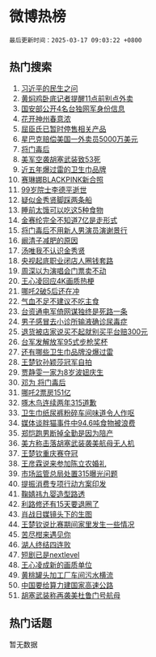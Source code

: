 # 微博热榜

`最后更新时间：2025-03-17 09:03:22 +0800`

## 热门搜索

1. [习近平的民生之问](https://m.weibo.cn/search?containerid=100103type%3D1%26t%3D10%26q%3D%23%E4%B9%A0%E8%BF%91%E5%B9%B3%E7%9A%84%E6%B0%91%E7%94%9F%E4%B9%8B%E9%97%AE%23&stream_entry_id=51&isnewpage=1&extparam=seat%3D1%26pos%3D0%26cate%3D10103%26dgr%3D0%26q%3D%2523%25E4%25B9%25A0%25E8%25BF%2591%25E5%25B9%25B3%25E7%259A%2584%25E6%25B0%2591%25E7%2594%259F%25E4%25B9%258B%25E9%2597%25AE%2523%26filter_type%3Drealtimehot%26stream_entry_id%3D51%26c_type%3D51%26display_time%3D1742173401%26pre_seqid%3D17421734010309328937422)
1. [黄焖鸡卧底记者提醒11点前别点外卖](https://m.weibo.cn/search?containerid=100103type%3D1%26t%3D10%26q%3D%23%E9%BB%84%E7%84%96%E9%B8%A1%E5%8D%A7%E5%BA%95%E8%AE%B0%E8%80%85%E6%8F%90%E9%86%9211%E7%82%B9%E5%89%8D%E5%88%AB%E7%82%B9%E5%A4%96%E5%8D%96%23&stream_entry_id=31&isnewpage=1&extparam=seat%3D1%26pos%3D0%26cate%3D5001%26dgr%3D0%26stream_entry_id%3D31%26lcate%3D5001%26flag%3D2%26realpos%3D1%26q%3D%2523%25E9%25BB%2584%25E7%2584%2596%25E9%25B8%25A1%25E5%258D%25A7%25E5%25BA%2595%25E8%25AE%25B0%25E8%2580%2585%25E6%258F%2590%25E9%2586%259211%25E7%2582%25B9%25E5%2589%258D%25E5%2588%25AB%25E7%2582%25B9%25E5%25A4%2596%25E5%258D%2596%2523%26filter_type%3Drealtimehot%26band_rank%3D1%26c_type%3D31%26display_time%3D1742173401%26pre_seqid%3D17421734010309328937422)
1. [国安部公开4名台独网军身份信息](https://m.weibo.cn/search?containerid=100103type%3D1%26t%3D10%26q%3D%23%E5%9B%BD%E5%AE%89%E9%83%A8%E5%85%AC%E5%BC%804%E5%90%8D%E5%8F%B0%E7%8B%AC%E7%BD%91%E5%86%9B%E8%BA%AB%E4%BB%BD%E4%BF%A1%E6%81%AF%23&stream_entry_id=31&isnewpage=1&extparam=seat%3D1%26pos%3D1%26cate%3D5001%26dgr%3D0%26stream_entry_id%3D31%26lcate%3D5001%26flag%3D0%26realpos%3D2%26q%3D%2523%25E5%259B%25BD%25E5%25AE%2589%25E9%2583%25A8%25E5%2585%25AC%25E5%25BC%25804%25E5%2590%258D%25E5%258F%25B0%25E7%258B%25AC%25E7%25BD%2591%25E5%2586%259B%25E8%25BA%25AB%25E4%25BB%25BD%25E4%25BF%25A1%25E6%2581%25AF%2523%26filter_type%3Drealtimehot%26band_rank%3D2%26c_type%3D31%26display_time%3D1742173401%26pre_seqid%3D17421734010309328937422)
1. [花开神州春意浓](https://m.weibo.cn/search?containerid=100103type%3D1%26t%3D10%26q%3D%23%E8%8A%B1%E5%BC%80%E7%A5%9E%E5%B7%9E%E6%98%A5%E6%84%8F%E6%B5%93%23&stream_entry_id=31&isnewpage=1&extparam=seat%3D1%26pos%3D2%26cate%3D5001%26dgr%3D0%26stream_entry_id%3D31%26lcate%3D5001%26flag%3D0%26realpos%3D3%26q%3D%2523%25E8%258A%25B1%25E5%25BC%2580%25E7%25A5%259E%25E5%25B7%259E%25E6%2598%25A5%25E6%2584%258F%25E6%25B5%2593%2523%26filter_type%3Drealtimehot%26band_rank%3D3%26c_type%3D31%26display_time%3D1742173401%26pre_seqid%3D17421734010309328937422)
1. [屈臣氏已暂时停售相关产品](https://m.weibo.cn/search?containerid=100103type%3D1%26t%3D10%26q%3D%23%E5%B1%88%E8%87%A3%E6%B0%8F%E5%B7%B2%E6%9A%82%E6%97%B6%E5%81%9C%E5%94%AE%E7%9B%B8%E5%85%B3%E4%BA%A7%E5%93%81%23&stream_entry_id=31&isnewpage=1&extparam=seat%3D1%26pos%3D3%26cate%3D5001%26dgr%3D0%26stream_entry_id%3D31%26lcate%3D5001%26flag%3D2%26realpos%3D4%26q%3D%2523%25E5%25B1%2588%25E8%2587%25A3%25E6%25B0%258F%25E5%25B7%25B2%25E6%259A%2582%25E6%2597%25B6%25E5%2581%259C%25E5%2594%25AE%25E7%259B%25B8%25E5%2585%25B3%25E4%25BA%25A7%25E5%2593%2581%2523%26filter_type%3Drealtimehot%26band_rank%3D4%26c_type%3D31%26display_time%3D1742173401%26pre_seqid%3D17421734010309328937422)
1. [星巴克赔偿美国一外卖员5000万美元](https://m.weibo.cn/search?containerid=100103type%3D1%26t%3D10%26q%3D%23%E6%98%9F%E5%B7%B4%E5%85%8B%E8%B5%94%E5%81%BF%E7%BE%8E%E5%9B%BD%E4%B8%80%E5%A4%96%E5%8D%96%E5%91%985000%E4%B8%87%E7%BE%8E%E5%85%83%23&stream_entry_id=31&isnewpage=1&extparam=seat%3D1%26pos%3D4%26cate%3D5001%26dgr%3D0%26stream_entry_id%3D31%26lcate%3D5001%26flag%3D0%26realpos%3D5%26q%3D%2523%25E6%2598%259F%25E5%25B7%25B4%25E5%2585%258B%25E8%25B5%2594%25E5%2581%25BF%25E7%25BE%258E%25E5%259B%25BD%25E4%25B8%2580%25E5%25A4%2596%25E5%258D%2596%25E5%2591%25985000%25E4%25B8%2587%25E7%25BE%258E%25E5%2585%2583%2523%26filter_type%3Drealtimehot%26band_rank%3D5%26c_type%3D31%26display_time%3D1742173401%26pre_seqid%3D17421734010309328937422)
1. [将门毒后](https://m.weibo.cn/search?containerid=100103type%3D1%26t%3D10%26q%3D%E5%B0%86%E9%97%A8%E6%AF%92%E5%90%8E&stream_entry_id=31&isnewpage=1&extparam=seat%3D1%26pos%3D5%26cate%3D5001%26dgr%3D0%26stream_entry_id%3D31%26lcate%3D5001%26flag%3D0%26realpos%3D6%26q%3D%25E5%25B0%2586%25E9%2597%25A8%25E6%25AF%2592%25E5%2590%258E%26filter_type%3Drealtimehot%26band_rank%3D6%26c_type%3D31%26display_time%3D1742173401%26pre_seqid%3D17421734010309328937422)
1. [美军空袭胡塞武装致53死](https://m.weibo.cn/search?containerid=100103type%3D1%26t%3D10%26q%3D%23%E7%BE%8E%E5%86%9B%E7%A9%BA%E8%A2%AD%E8%83%A1%E5%A1%9E%E6%AD%A6%E8%A3%85%E8%87%B453%E6%AD%BB%23&stream_entry_id=31&isnewpage=1&extparam=seat%3D1%26pos%3D6%26cate%3D5001%26dgr%3D0%26stream_entry_id%3D31%26lcate%3D5001%26flag%3D1%26realpos%3D7%26q%3D%2523%25E7%25BE%258E%25E5%2586%259B%25E7%25A9%25BA%25E8%25A2%25AD%25E8%2583%25A1%25E5%25A1%259E%25E6%25AD%25A6%25E8%25A3%2585%25E8%2587%25B453%25E6%25AD%25BB%2523%26filter_type%3Drealtimehot%26band_rank%3D7%26c_type%3D31%26display_time%3D1742173401%26pre_seqid%3D17421734010309328937422)
1. [近五年爆过雷的卫生巾品牌](https://m.weibo.cn/search?containerid=100103type%3D1%26t%3D10%26q%3D%23%E8%BF%91%E4%BA%94%E5%B9%B4%E7%88%86%E8%BF%87%E9%9B%B7%E7%9A%84%E5%8D%AB%E7%94%9F%E5%B7%BE%E5%93%81%E7%89%8C%23&stream_entry_id=31&isnewpage=1&extparam=seat%3D1%26pos%3D7%26cate%3D5001%26dgr%3D0%26stream_entry_id%3D31%26lcate%3D5001%26flag%3D0%26realpos%3D8%26q%3D%2523%25E8%25BF%2591%25E4%25BA%2594%25E5%25B9%25B4%25E7%2588%2586%25E8%25BF%2587%25E9%259B%25B7%25E7%259A%2584%25E5%258D%25AB%25E7%2594%259F%25E5%25B7%25BE%25E5%2593%2581%25E7%2589%258C%2523%26filter_type%3Drealtimehot%26band_rank%3D8%26c_type%3D31%26display_time%3D1742173401%26pre_seqid%3D17421734010309328937422)
1. [赛琳娜BLACKPINK新合照](https://m.weibo.cn/search?containerid=100103type%3D1%26t%3D10%26q%3D%23%E8%B5%9B%E7%90%B3%E5%A8%9CBLACKPINK%E6%96%B0%E5%90%88%E7%85%A7%23&stream_entry_id=31&isnewpage=1&extparam=seat%3D1%26pos%3D8%26cate%3D5001%26dgr%3D0%26stream_entry_id%3D31%26lcate%3D5001%26flag%3D1%26realpos%3D9%26q%3D%2523%25E8%25B5%259B%25E7%2590%25B3%25E5%25A8%259CBLACKPINK%25E6%2596%25B0%25E5%2590%2588%25E7%2585%25A7%2523%26filter_type%3Drealtimehot%26band_rank%3D9%26c_type%3D31%26display_time%3D1742173401%26pre_seqid%3D17421734010309328937422)
1. [99岁院士李德平逝世](https://m.weibo.cn/search?containerid=100103type%3D1%26t%3D10%26q%3D%2399%E5%B2%81%E9%99%A2%E5%A3%AB%E6%9D%8E%E5%BE%B7%E5%B9%B3%E9%80%9D%E4%B8%96%23&stream_entry_id=31&isnewpage=1&extparam=seat%3D1%26pos%3D9%26cate%3D5001%26dgr%3D0%26stream_entry_id%3D31%26lcate%3D5001%26flag%3D1%26realpos%3D10%26q%3D%252399%25E5%25B2%2581%25E9%2599%25A2%25E5%25A3%25AB%25E6%259D%258E%25E5%25BE%25B7%25E5%25B9%25B3%25E9%2580%259D%25E4%25B8%2596%2523%26filter_type%3Drealtimehot%26band_rank%3D10%26c_type%3D31%26display_time%3D1742173401%26pre_seqid%3D17421734010309328937422)
1. [疑似金秀贤脚踩两条船](https://m.weibo.cn/search?containerid=100103type%3D1%26t%3D10%26q%3D%23%E7%96%91%E4%BC%BC%E9%87%91%E7%A7%80%E8%B4%A4%E8%84%9A%E8%B8%A9%E4%B8%A4%E6%9D%A1%E8%88%B9%23&stream_entry_id=31&isnewpage=1&extparam=seat%3D1%26pos%3D10%26cate%3D5001%26dgr%3D0%26stream_entry_id%3D31%26lcate%3D5001%26flag%3D1%26realpos%3D11%26q%3D%2523%25E7%2596%2591%25E4%25BC%25BC%25E9%2587%2591%25E7%25A7%2580%25E8%25B4%25A4%25E8%2584%259A%25E8%25B8%25A9%25E4%25B8%25A4%25E6%259D%25A1%25E8%2588%25B9%2523%26filter_type%3Drealtimehot%26band_rank%3D11%26c_type%3D31%26display_time%3D1742173401%26pre_seqid%3D17421734010309328937422)
1. [睡前太饿可以吃这5种食物](https://m.weibo.cn/search?containerid=100103type%3D1%26t%3D10%26q%3D%23%E7%9D%A1%E5%89%8D%E5%A4%AA%E9%A5%BF%E5%8F%AF%E4%BB%A5%E5%90%83%E8%BF%995%E7%A7%8D%E9%A3%9F%E7%89%A9%23&stream_entry_id=31&isnewpage=1&extparam=seat%3D1%26pos%3D11%26cate%3D5001%26dgr%3D0%26stream_entry_id%3D31%26lcate%3D5001%26flag%3D2%26realpos%3D12%26q%3D%2523%25E7%259D%25A1%25E5%2589%258D%25E5%25A4%25AA%25E9%25A5%25BF%25E5%258F%25AF%25E4%25BB%25A5%25E5%2590%2583%25E8%25BF%25995%25E7%25A7%258D%25E9%25A3%259F%25E7%2589%25A9%2523%26filter_type%3Drealtimehot%26band_rank%3D12%26c_type%3D31%26display_time%3D1742173401%26pre_seqid%3D17421734010309328937422)
1. [金赛纶完全不知道7亿是走形式](https://m.weibo.cn/search?containerid=100103type%3D1%26t%3D10%26q%3D%23%E9%87%91%E8%B5%9B%E7%BA%B6%E5%AE%8C%E5%85%A8%E4%B8%8D%E7%9F%A5%E9%81%937%E4%BA%BF%E6%98%AF%E8%B5%B0%E5%BD%A2%E5%BC%8F%23&stream_entry_id=31&isnewpage=1&extparam=seat%3D1%26pos%3D12%26cate%3D5001%26dgr%3D0%26stream_entry_id%3D31%26lcate%3D5001%26flag%3D2%26realpos%3D13%26q%3D%2523%25E9%2587%2591%25E8%25B5%259B%25E7%25BA%25B6%25E5%25AE%258C%25E5%2585%25A8%25E4%25B8%258D%25E7%259F%25A5%25E9%2581%25937%25E4%25BA%25BF%25E6%2598%25AF%25E8%25B5%25B0%25E5%25BD%25A2%25E5%25BC%258F%2523%26filter_type%3Drealtimehot%26band_rank%3D13%26c_type%3D31%26display_time%3D1742173401%26pre_seqid%3D17421734010309328937422)
1. [将门毒后不用新人男演员演谢景行](https://m.weibo.cn/search?containerid=100103type%3D1%26t%3D10%26q%3D%23%E5%B0%86%E9%97%A8%E6%AF%92%E5%90%8E%E4%B8%8D%E7%94%A8%E6%96%B0%E4%BA%BA%E7%94%B7%E6%BC%94%E5%91%98%E6%BC%94%E8%B0%A2%E6%99%AF%E8%A1%8C%23&stream_entry_id=31&isnewpage=1&extparam=seat%3D1%26pos%3D13%26cate%3D5001%26dgr%3D0%26stream_entry_id%3D31%26lcate%3D5001%26flag%3D2%26realpos%3D14%26q%3D%2523%25E5%25B0%2586%25E9%2597%25A8%25E6%25AF%2592%25E5%2590%258E%25E4%25B8%258D%25E7%2594%25A8%25E6%2596%25B0%25E4%25BA%25BA%25E7%2594%25B7%25E6%25BC%2594%25E5%2591%2598%25E6%25BC%2594%25E8%25B0%25A2%25E6%2599%25AF%25E8%25A1%258C%2523%26filter_type%3Drealtimehot%26band_rank%3D14%26c_type%3D31%26display_time%3D1742173401%26pre_seqid%3D17421734010309328937422)
1. [阚清子减肥的原因](https://m.weibo.cn/search?containerid=100103type%3D1%26t%3D10%26q%3D%23%E9%98%9A%E6%B8%85%E5%AD%90%E5%87%8F%E8%82%A5%E7%9A%84%E5%8E%9F%E5%9B%A0%23&stream_entry_id=31&isnewpage=1&extparam=seat%3D1%26pos%3D14%26cate%3D5001%26dgr%3D0%26stream_entry_id%3D31%26lcate%3D5001%26flag%3D2%26realpos%3D15%26q%3D%2523%25E9%2598%259A%25E6%25B8%2585%25E5%25AD%2590%25E5%2587%258F%25E8%2582%25A5%25E7%259A%2584%25E5%258E%259F%25E5%259B%25A0%2523%26filter_type%3Drealtimehot%26band_rank%3D15%26c_type%3D31%26display_time%3D1742173401%26pre_seqid%3D17421734010309328937422)
1. [汤唯我不认识金秀贤](https://m.weibo.cn/search?containerid=100103type%3D1%26t%3D10%26q%3D%23%E6%B1%A4%E5%94%AF%E6%88%91%E4%B8%8D%E8%AE%A4%E8%AF%86%E9%87%91%E7%A7%80%E8%B4%A4%23&stream_entry_id=31&isnewpage=1&extparam=seat%3D1%26pos%3D15%26cate%3D5001%26dgr%3D0%26stream_entry_id%3D31%26lcate%3D5001%26flag%3D2%26realpos%3D16%26q%3D%2523%25E6%25B1%25A4%25E5%2594%25AF%25E6%2588%2591%25E4%25B8%258D%25E8%25AE%25A4%25E8%25AF%2586%25E9%2587%2591%25E7%25A7%2580%25E8%25B4%25A4%2523%26filter_type%3Drealtimehot%26band_rank%3D16%26c_type%3D31%26display_time%3D1742173401%26pre_seqid%3D17421734010309328937422)
1. [央视起底职业闭店人圈钱套路](https://m.weibo.cn/search?containerid=100103type%3D1%26t%3D10%26q%3D%23%E5%A4%AE%E8%A7%86%E8%B5%B7%E5%BA%95%E8%81%8C%E4%B8%9A%E9%97%AD%E5%BA%97%E4%BA%BA%E5%9C%88%E9%92%B1%E5%A5%97%E8%B7%AF%23&stream_entry_id=31&isnewpage=1&extparam=seat%3D1%26pos%3D16%26cate%3D5001%26dgr%3D0%26stream_entry_id%3D31%26lcate%3D5001%26flag%3D0%26realpos%3D17%26q%3D%2523%25E5%25A4%25AE%25E8%25A7%2586%25E8%25B5%25B7%25E5%25BA%2595%25E8%2581%258C%25E4%25B8%259A%25E9%2597%25AD%25E5%25BA%2597%25E4%25BA%25BA%25E5%259C%2588%25E9%2592%25B1%25E5%25A5%2597%25E8%25B7%25AF%2523%26filter_type%3Drealtimehot%26band_rank%3D17%26c_type%3D31%26display_time%3D1742173401%26pre_seqid%3D17421734010309328937422)
1. [周深以为演唱会门票卖不动](https://m.weibo.cn/search?containerid=100103type%3D1%26t%3D10%26q%3D%23%E5%91%A8%E6%B7%B1%E4%BB%A5%E4%B8%BA%E6%BC%94%E5%94%B1%E4%BC%9A%E9%97%A8%E7%A5%A8%E5%8D%96%E4%B8%8D%E5%8A%A8%23&stream_entry_id=31&isnewpage=1&extparam=seat%3D1%26pos%3D17%26cate%3D5001%26dgr%3D0%26stream_entry_id%3D31%26lcate%3D5001%26flag%3D1%26realpos%3D18%26q%3D%2523%25E5%2591%25A8%25E6%25B7%25B1%25E4%25BB%25A5%25E4%25B8%25BA%25E6%25BC%2594%25E5%2594%25B1%25E4%25BC%259A%25E9%2597%25A8%25E7%25A5%25A8%25E5%258D%2596%25E4%25B8%258D%25E5%258A%25A8%2523%26filter_type%3Drealtimehot%26band_rank%3D18%26c_type%3D31%26display_time%3D1742173401%26pre_seqid%3D17421734010309328937422)
1. [王心凌回应4K画质热梗](https://m.weibo.cn/search?containerid=100103type%3D1%26t%3D10%26q%3D%23%E7%8E%8B%E5%BF%83%E5%87%8C%E5%9B%9E%E5%BA%944K%E7%94%BB%E8%B4%A8%E7%83%AD%E6%A2%97%23&stream_entry_id=31&isnewpage=1&extparam=seat%3D1%26pos%3D18%26cate%3D5001%26dgr%3D0%26stream_entry_id%3D31%26lcate%3D5001%26flag%3D0%26realpos%3D19%26q%3D%2523%25E7%258E%258B%25E5%25BF%2583%25E5%2587%258C%25E5%259B%259E%25E5%25BA%25944K%25E7%2594%25BB%25E8%25B4%25A8%25E7%2583%25AD%25E6%25A2%2597%2523%26filter_type%3Drealtimehot%26band_rank%3D19%26c_type%3D31%26display_time%3D1742173401%26pre_seqid%3D17421734010309328937422)
1. [哪吒2破5后还在冲](https://m.weibo.cn/search?containerid=100103type%3D1%26t%3D10%26q%3D%23%E5%93%AA%E5%90%922%E7%A0%B45%E5%90%8E%E8%BF%98%E5%9C%A8%E5%86%B2%23&stream_entry_id=31&isnewpage=1&extparam=seat%3D1%26pos%3D19%26cate%3D5001%26dgr%3D0%26stream_entry_id%3D31%26lcate%3D5001%26flag%3D0%26realpos%3D20%26q%3D%2523%25E5%2593%25AA%25E5%2590%25922%25E7%25A0%25B45%25E5%2590%258E%25E8%25BF%2598%25E5%259C%25A8%25E5%2586%25B2%2523%26filter_type%3Drealtimehot%26band_rank%3D20%26c_type%3D31%26display_time%3D1742173401%26pre_seqid%3D17421734010309328937422)
1. [气血不足不建议不吃主食](https://m.weibo.cn/search?containerid=100103type%3D1%26t%3D10%26q%3D%23%E6%B0%94%E8%A1%80%E4%B8%8D%E8%B6%B3%E4%B8%8D%E5%BB%BA%E8%AE%AE%E4%B8%8D%E5%90%83%E4%B8%BB%E9%A3%9F%23&stream_entry_id=31&isnewpage=1&extparam=seat%3D1%26pos%3D20%26cate%3D5001%26dgr%3D0%26stream_entry_id%3D31%26lcate%3D5001%26flag%3D1%26realpos%3D21%26q%3D%2523%25E6%25B0%2594%25E8%25A1%2580%25E4%25B8%258D%25E8%25B6%25B3%25E4%25B8%258D%25E5%25BB%25BA%25E8%25AE%25AE%25E4%25B8%258D%25E5%2590%2583%25E4%25B8%25BB%25E9%25A3%259F%2523%26filter_type%3Drealtimehot%26band_rank%3D21%26c_type%3D31%26display_time%3D1742173401%26pre_seqid%3D17421734010309328937422)
1. [台资通电军倚网谋独终是死路一条](https://m.weibo.cn/search?containerid=100103type%3D1%26t%3D10%26q%3D%23%E5%8F%B0%E8%B5%84%E9%80%9A%E7%94%B5%E5%86%9B%E5%80%9A%E7%BD%91%E8%B0%8B%E7%8B%AC%E7%BB%88%E6%98%AF%E6%AD%BB%E8%B7%AF%E4%B8%80%E6%9D%A1%23&stream_entry_id=31&isnewpage=1&extparam=seat%3D1%26pos%3D21%26cate%3D5001%26dgr%3D0%26stream_entry_id%3D31%26lcate%3D5001%26flag%3D1%26realpos%3D22%26q%3D%2523%25E5%258F%25B0%25E8%25B5%2584%25E9%2580%259A%25E7%2594%25B5%25E5%2586%259B%25E5%2580%259A%25E7%25BD%2591%25E8%25B0%258B%25E7%258B%25AC%25E7%25BB%2588%25E6%2598%25AF%25E6%25AD%25BB%25E8%25B7%25AF%25E4%25B8%2580%25E6%259D%25A1%2523%26filter_type%3Drealtimehot%26band_rank%3D22%26c_type%3D31%26display_time%3D1742173401%26pre_seqid%3D17421734010309328937422)
1. [男子感冒去小诊所输液确诊尿毒症](https://m.weibo.cn/search?containerid=100103type%3D1%26t%3D10%26q%3D%23%E7%94%B7%E5%AD%90%E6%84%9F%E5%86%92%E5%8E%BB%E5%B0%8F%E8%AF%8A%E6%89%80%E8%BE%93%E6%B6%B2%E7%A1%AE%E8%AF%8A%E5%B0%BF%E6%AF%92%E7%97%87%23&stream_entry_id=31&isnewpage=1&extparam=seat%3D1%26pos%3D22%26cate%3D5001%26dgr%3D0%26stream_entry_id%3D31%26lcate%3D5001%26flag%3D0%26realpos%3D23%26q%3D%2523%25E7%2594%25B7%25E5%25AD%2590%25E6%2584%259F%25E5%2586%2592%25E5%258E%25BB%25E5%25B0%258F%25E8%25AF%258A%25E6%2589%2580%25E8%25BE%2593%25E6%25B6%25B2%25E7%25A1%25AE%25E8%25AF%258A%25E5%25B0%25BF%25E6%25AF%2592%25E7%2597%2587%2523%26filter_type%3Drealtimehot%26band_rank%3D23%26c_type%3D31%26display_time%3D1742173401%26pre_seqid%3D17421734010309328937422)
1. [退货被店家说买不起就别买平台赔300元](https://m.weibo.cn/search?containerid=100103type%3D1%26t%3D10%26q%3D%23%E9%80%80%E8%B4%A7%E8%A2%AB%E5%BA%97%E5%AE%B6%E8%AF%B4%E4%B9%B0%E4%B8%8D%E8%B5%B7%E5%B0%B1%E5%88%AB%E4%B9%B0%E5%B9%B3%E5%8F%B0%E8%B5%94300%E5%85%83%23&stream_entry_id=31&isnewpage=1&extparam=seat%3D1%26pos%3D23%26cate%3D5001%26dgr%3D0%26stream_entry_id%3D31%26lcate%3D5001%26flag%3D0%26realpos%3D24%26q%3D%2523%25E9%2580%2580%25E8%25B4%25A7%25E8%25A2%25AB%25E5%25BA%2597%25E5%25AE%25B6%25E8%25AF%25B4%25E4%25B9%25B0%25E4%25B8%258D%25E8%25B5%25B7%25E5%25B0%25B1%25E5%2588%25AB%25E4%25B9%25B0%25E5%25B9%25B3%25E5%258F%25B0%25E8%25B5%2594300%25E5%2585%2583%2523%26filter_type%3Drealtimehot%26band_rank%3D24%26c_type%3D31%26display_time%3D1742173401%26pre_seqid%3D17421734010309328937422)
1. [台军发解放军95式步枪奖杯](https://m.weibo.cn/search?containerid=100103type%3D1%26t%3D10%26q%3D%23%E5%8F%B0%E5%86%9B%E5%8F%91%E8%A7%A3%E6%94%BE%E5%86%9B95%E5%BC%8F%E6%AD%A5%E6%9E%AA%E5%A5%96%E6%9D%AF%23&stream_entry_id=31&isnewpage=1&extparam=seat%3D1%26pos%3D24%26cate%3D5001%26dgr%3D0%26stream_entry_id%3D31%26lcate%3D5001%26flag%3D0%26realpos%3D25%26q%3D%2523%25E5%258F%25B0%25E5%2586%259B%25E5%258F%2591%25E8%25A7%25A3%25E6%2594%25BE%25E5%2586%259B95%25E5%25BC%258F%25E6%25AD%25A5%25E6%259E%25AA%25E5%25A5%2596%25E6%259D%25AF%2523%26filter_type%3Drealtimehot%26band_rank%3D25%26c_type%3D31%26display_time%3D1742173401%26pre_seqid%3D17421734010309328937422)
1. [还有哪些卫生巾品牌没爆过雷](https://m.weibo.cn/search?containerid=100103type%3D1%26t%3D10%26q%3D%23%E8%BF%98%E6%9C%89%E5%93%AA%E4%BA%9B%E5%8D%AB%E7%94%9F%E5%B7%BE%E5%93%81%E7%89%8C%E6%B2%A1%E7%88%86%E8%BF%87%E9%9B%B7%23&stream_entry_id=31&isnewpage=1&extparam=seat%3D1%26pos%3D25%26cate%3D5001%26dgr%3D0%26stream_entry_id%3D31%26lcate%3D5001%26flag%3D1%26realpos%3D26%26q%3D%2523%25E8%25BF%2598%25E6%259C%2589%25E5%2593%25AA%25E4%25BA%259B%25E5%258D%25AB%25E7%2594%259F%25E5%25B7%25BE%25E5%2593%2581%25E7%2589%258C%25E6%25B2%25A1%25E7%2588%2586%25E8%25BF%2587%25E9%259B%25B7%2523%26filter_type%3Drealtimehot%26band_rank%3D26%26c_type%3D31%26display_time%3D1742173401%26pre_seqid%3D17421734010309328937422)
1. [王楚钦孙颖莎冠军自拍](https://m.weibo.cn/search?containerid=100103type%3D1%26t%3D10%26q%3D%23%E7%8E%8B%E6%A5%9A%E9%92%A6%E5%AD%99%E9%A2%96%E8%8E%8E%E5%86%A0%E5%86%9B%E8%87%AA%E6%8B%8D%23&stream_entry_id=31&isnewpage=1&extparam=seat%3D1%26pos%3D26%26cate%3D5001%26dgr%3D0%26stream_entry_id%3D31%26lcate%3D5001%26flag%3D0%26realpos%3D27%26q%3D%2523%25E7%258E%258B%25E6%25A5%259A%25E9%2592%25A6%25E5%25AD%2599%25E9%25A2%2596%25E8%258E%258E%25E5%2586%25A0%25E5%2586%259B%25E8%2587%25AA%25E6%258B%258D%2523%26filter_type%3Drealtimehot%26band_rank%3D27%26c_type%3D31%26display_time%3D1742173401%26pre_seqid%3D17421734010309328937422)
1. [贾静雯一家为8岁波妞庆生](https://m.weibo.cn/search?containerid=100103type%3D1%26t%3D10%26q%3D%23%E8%B4%BE%E9%9D%99%E9%9B%AF%E4%B8%80%E5%AE%B6%E4%B8%BA8%E5%B2%81%E6%B3%A2%E5%A6%9E%E5%BA%86%E7%94%9F%23&stream_entry_id=31&isnewpage=1&extparam=seat%3D1%26pos%3D27%26cate%3D5001%26dgr%3D0%26stream_entry_id%3D31%26lcate%3D5001%26flag%3D0%26realpos%3D28%26q%3D%2523%25E8%25B4%25BE%25E9%259D%2599%25E9%259B%25AF%25E4%25B8%2580%25E5%25AE%25B6%25E4%25B8%25BA8%25E5%25B2%2581%25E6%25B3%25A2%25E5%25A6%259E%25E5%25BA%2586%25E7%2594%259F%2523%26filter_type%3Drealtimehot%26band_rank%3D28%26c_type%3D31%26display_time%3D1742173401%26pre_seqid%3D17421734010309328937422)
1. [邓为 将门毒后](https://m.weibo.cn/search?containerid=100103type%3D1%26t%3D10%26q%3D%E9%82%93%E4%B8%BA+%E5%B0%86%E9%97%A8%E6%AF%92%E5%90%8E&stream_entry_id=31&isnewpage=1&extparam=seat%3D1%26pos%3D28%26cate%3D5001%26dgr%3D0%26stream_entry_id%3D31%26lcate%3D5001%26flag%3D1%26realpos%3D29%26q%3D%25E9%2582%2593%25E4%25B8%25BA%2520%25E5%25B0%2586%25E9%2597%25A8%25E6%25AF%2592%25E5%2590%258E%26filter_type%3Drealtimehot%26band_rank%3D29%26c_type%3D31%26display_time%3D1742173401%26pre_seqid%3D17421734010309328937422)
1. [哪吒2票房151亿](https://m.weibo.cn/search?containerid=100103type%3D1%26t%3D10%26q%3D%23%E5%93%AA%E5%90%922%E7%A5%A8%E6%88%BF151%E4%BA%BF%23&stream_entry_id=31&isnewpage=1&extparam=seat%3D1%26pos%3D29%26cate%3D5001%26dgr%3D0%26stream_entry_id%3D31%26lcate%3D5001%26flag%3D1%26realpos%3D30%26q%3D%2523%25E5%2593%25AA%25E5%2590%25922%25E7%25A5%25A8%25E6%2588%25BF151%25E4%25BA%25BF%2523%26filter_type%3Drealtimehot%26band_rank%3D30%26c_type%3D31%26display_time%3D1742173401%26pre_seqid%3D17421734010309328937422)
1. [啄木鸟连续两年315道歉](https://m.weibo.cn/search?containerid=100103type%3D1%26t%3D10%26q%3D%23%E5%95%84%E6%9C%A8%E9%B8%9F%E8%BF%9E%E7%BB%AD%E4%B8%A4%E5%B9%B4315%E9%81%93%E6%AD%89%23&stream_entry_id=31&isnewpage=1&extparam=seat%3D1%26pos%3D30%26cate%3D5001%26dgr%3D0%26stream_entry_id%3D31%26lcate%3D5001%26flag%3D0%26realpos%3D31%26q%3D%2523%25E5%2595%2584%25E6%259C%25A8%25E9%25B8%259F%25E8%25BF%259E%25E7%25BB%25AD%25E4%25B8%25A4%25E5%25B9%25B4315%25E9%2581%2593%25E6%25AD%2589%2523%26filter_type%3Drealtimehot%26band_rank%3D31%26c_type%3D31%26display_time%3D1742173401%26pre_seqid%3D17421734010309328937422)
1. [卫生巾纸尿裤粉碎车间味道令人作呕](https://m.weibo.cn/search?containerid=100103type%3D1%26t%3D10%26q%3D%23%E5%8D%AB%E7%94%9F%E5%B7%BE%E7%BA%B8%E5%B0%BF%E8%A3%A4%E7%B2%89%E7%A2%8E%E8%BD%A6%E9%97%B4%E5%91%B3%E9%81%93%E4%BB%A4%E4%BA%BA%E4%BD%9C%E5%91%95%23&stream_entry_id=31&isnewpage=1&extparam=seat%3D1%26pos%3D31%26cate%3D5001%26dgr%3D0%26stream_entry_id%3D31%26lcate%3D5001%26flag%3D0%26realpos%3D32%26q%3D%2523%25E5%258D%25AB%25E7%2594%259F%25E5%25B7%25BE%25E7%25BA%25B8%25E5%25B0%25BF%25E8%25A3%25A4%25E7%25B2%2589%25E7%25A2%258E%25E8%25BD%25A6%25E9%2597%25B4%25E5%2591%25B3%25E9%2581%2593%25E4%25BB%25A4%25E4%25BA%25BA%25E4%25BD%259C%25E5%2591%2595%2523%26filter_type%3Drealtimehot%26band_rank%3D32%26c_type%3D31%26display_time%3D1742173401%26pre_seqid%3D17421734010309328937422)
1. [媒体谈胖猫事件中94.6吨食物被浪费](https://m.weibo.cn/search?containerid=100103type%3D1%26t%3D10%26q%3D%23%E5%AA%92%E4%BD%93%E8%B0%88%E8%83%96%E7%8C%AB%E4%BA%8B%E4%BB%B6%E4%B8%AD94.6%E5%90%A8%E9%A3%9F%E7%89%A9%E8%A2%AB%E6%B5%AA%E8%B4%B9%23&stream_entry_id=31&isnewpage=1&extparam=seat%3D1%26pos%3D32%26cate%3D5001%26dgr%3D0%26stream_entry_id%3D31%26lcate%3D5001%26flag%3D1%26realpos%3D33%26q%3D%2523%25E5%25AA%2592%25E4%25BD%2593%25E8%25B0%2588%25E8%2583%2596%25E7%258C%25AB%25E4%25BA%258B%25E4%25BB%25B6%25E4%25B8%25AD94.6%25E5%2590%25A8%25E9%25A3%259F%25E7%2589%25A9%25E8%25A2%25AB%25E6%25B5%25AA%25E8%25B4%25B9%2523%26filter_type%3Drealtimehot%26band_rank%3D33%26c_type%3D31%26display_time%3D1742173401%26pre_seqid%3D17421734010309328937422)
1. [郑恺跑男断掉全勤是因为陪产](https://m.weibo.cn/search?containerid=100103type%3D1%26t%3D10%26q%3D%E9%83%91%E6%81%BA%E8%B7%91%E7%94%B7%E6%96%AD%E6%8E%89%E5%85%A8%E5%8B%A4%E6%98%AF%E5%9B%A0%E4%B8%BA%E9%99%AA%E4%BA%A7&stream_entry_id=31&isnewpage=1&extparam=seat%3D1%26pos%3D33%26cate%3D5001%26dgr%3D0%26stream_entry_id%3D31%26lcate%3D5001%26flag%3D0%26realpos%3D34%26q%3D%25E9%2583%2591%25E6%2581%25BA%25E8%25B7%2591%25E7%2594%25B7%25E6%2596%25AD%25E6%258E%2589%25E5%2585%25A8%25E5%258B%25A4%25E6%2598%25AF%25E5%259B%25A0%25E4%25B8%25BA%25E9%2599%25AA%25E4%25BA%25A7%26filter_type%3Drealtimehot%26band_rank%3D34%26c_type%3D31%26display_time%3D1742173401%26pre_seqid%3D17421734010309328937422)
1. [美方称击落胡塞武装袭美航母无人机](https://m.weibo.cn/search?containerid=100103type%3D1%26t%3D10%26q%3D%23%E7%BE%8E%E6%96%B9%E7%A7%B0%E5%87%BB%E8%90%BD%E8%83%A1%E5%A1%9E%E6%AD%A6%E8%A3%85%E8%A2%AD%E7%BE%8E%E8%88%AA%E6%AF%8D%E6%97%A0%E4%BA%BA%E6%9C%BA%23&stream_entry_id=31&isnewpage=1&extparam=seat%3D1%26pos%3D34%26cate%3D5001%26dgr%3D0%26stream_entry_id%3D31%26lcate%3D5001%26flag%3D1%26realpos%3D35%26q%3D%2523%25E7%25BE%258E%25E6%2596%25B9%25E7%25A7%25B0%25E5%2587%25BB%25E8%2590%25BD%25E8%2583%25A1%25E5%25A1%259E%25E6%25AD%25A6%25E8%25A3%2585%25E8%25A2%25AD%25E7%25BE%258E%25E8%2588%25AA%25E6%25AF%258D%25E6%2597%25A0%25E4%25BA%25BA%25E6%259C%25BA%2523%26filter_type%3Drealtimehot%26band_rank%3D35%26c_type%3D31%26display_time%3D1742173401%26pre_seqid%3D17421734010309328937422)
1. [王楚钦重庆赛夺冠](https://m.weibo.cn/search?containerid=100103type%3D1%26t%3D10%26q%3D%23%E7%8E%8B%E6%A5%9A%E9%92%A6%E9%87%8D%E5%BA%86%E8%B5%9B%E5%A4%BA%E5%86%A0%23&stream_entry_id=31&isnewpage=1&extparam=seat%3D1%26pos%3D35%26cate%3D5001%26dgr%3D0%26stream_entry_id%3D31%26lcate%3D5001%26flag%3D0%26realpos%3D36%26q%3D%2523%25E7%258E%258B%25E6%25A5%259A%25E9%2592%25A6%25E9%2587%258D%25E5%25BA%2586%25E8%25B5%259B%25E5%25A4%25BA%25E5%2586%25A0%2523%26filter_type%3Drealtimehot%26band_rank%3D36%26c_type%3D31%26display_time%3D1742173401%26pre_seqid%3D17421734010309328937422)
1. [王彦霖说来参加陈立农婚礼](https://m.weibo.cn/search?containerid=100103type%3D1%26t%3D10%26q%3D%E7%8E%8B%E5%BD%A6%E9%9C%96%E8%AF%B4%E6%9D%A5%E5%8F%82%E5%8A%A0%E9%99%88%E7%AB%8B%E5%86%9C%E5%A9%9A%E7%A4%BC&stream_entry_id=31&isnewpage=1&extparam=seat%3D1%26pos%3D36%26cate%3D5001%26dgr%3D0%26stream_entry_id%3D31%26lcate%3D5001%26flag%3D0%26realpos%3D37%26q%3D%25E7%258E%258B%25E5%25BD%25A6%25E9%259C%2596%25E8%25AF%25B4%25E6%259D%25A5%25E5%258F%2582%25E5%258A%25A0%25E9%2599%2588%25E7%25AB%258B%25E5%2586%259C%25E5%25A9%259A%25E7%25A4%25BC%26filter_type%3Drealtimehot%26band_rank%3D37%26c_type%3D31%26display_time%3D1742173401%26pre_seqid%3D17421734010309328937422)
1. [市场监管总局处置315曝光问题](https://m.weibo.cn/search?containerid=100103type%3D1%26t%3D10%26q%3D%23%E5%B8%82%E5%9C%BA%E7%9B%91%E7%AE%A1%E6%80%BB%E5%B1%80%E5%A4%84%E7%BD%AE315%E6%9B%9D%E5%85%89%E9%97%AE%E9%A2%98%23&stream_entry_id=31&isnewpage=1&extparam=seat%3D1%26pos%3D37%26cate%3D5001%26dgr%3D0%26stream_entry_id%3D31%26lcate%3D5001%26flag%3D0%26realpos%3D38%26q%3D%2523%25E5%25B8%2582%25E5%259C%25BA%25E7%259B%2591%25E7%25AE%25A1%25E6%2580%25BB%25E5%25B1%2580%25E5%25A4%2584%25E7%25BD%25AE315%25E6%259B%259D%25E5%2585%2589%25E9%2597%25AE%25E9%25A2%2598%2523%26filter_type%3Drealtimehot%26band_rank%3D38%26c_type%3D31%26display_time%3D1742173401%26pre_seqid%3D17421734010309328937422)
1. [提振消费专项行动方案印发](https://m.weibo.cn/search?containerid=100103type%3D1%26t%3D10%26q%3D%23%E6%8F%90%E6%8C%AF%E6%B6%88%E8%B4%B9%E4%B8%93%E9%A1%B9%E8%A1%8C%E5%8A%A8%E6%96%B9%E6%A1%88%E5%8D%B0%E5%8F%91%23&stream_entry_id=31&isnewpage=1&extparam=seat%3D1%26pos%3D38%26cate%3D5001%26dgr%3D0%26stream_entry_id%3D31%26lcate%3D5001%26flag%3D0%26realpos%3D39%26q%3D%2523%25E6%258F%2590%25E6%258C%25AF%25E6%25B6%2588%25E8%25B4%25B9%25E4%25B8%2593%25E9%25A1%25B9%25E8%25A1%258C%25E5%258A%25A8%25E6%2596%25B9%25E6%25A1%2588%25E5%258D%25B0%25E5%258F%2591%2523%26filter_type%3Drealtimehot%26band_rank%3D39%26c_type%3D31%26display_time%3D1742173401%26pre_seqid%3D17421734010309328937422)
1. [鞠婧祎九婴造型路透](https://m.weibo.cn/search?containerid=100103type%3D1%26t%3D10%26q%3D%23%E9%9E%A0%E5%A9%A7%E7%A5%8E%E4%B9%9D%E5%A9%B4%E9%80%A0%E5%9E%8B%E8%B7%AF%E9%80%8F%23&stream_entry_id=31&isnewpage=1&extparam=seat%3D1%26pos%3D39%26cate%3D5001%26dgr%3D0%26stream_entry_id%3D31%26lcate%3D5001%26flag%3D1%26realpos%3D40%26q%3D%2523%25E9%259E%25A0%25E5%25A9%25A7%25E7%25A5%258E%25E4%25B9%259D%25E5%25A9%25B4%25E9%2580%25A0%25E5%259E%258B%25E8%25B7%25AF%25E9%2580%258F%2523%26filter_type%3Drealtimehot%26band_rank%3D40%26c_type%3D31%26display_time%3D1742173401%26pre_seqid%3D17421734010309328937422)
1. [利路修还有15天要退圈了](https://m.weibo.cn/search?containerid=100103type%3D1%26t%3D10%26q%3D%23%E5%88%A9%E8%B7%AF%E4%BF%AE%E8%BF%98%E6%9C%8915%E5%A4%A9%E8%A6%81%E9%80%80%E5%9C%88%E4%BA%86%23&stream_entry_id=31&isnewpage=1&extparam=seat%3D1%26pos%3D40%26cate%3D5001%26dgr%3D0%26stream_entry_id%3D31%26lcate%3D5001%26flag%3D0%26realpos%3D41%26q%3D%2523%25E5%2588%25A9%25E8%25B7%25AF%25E4%25BF%25AE%25E8%25BF%2598%25E6%259C%258915%25E5%25A4%25A9%25E8%25A6%2581%25E9%2580%2580%25E5%259C%2588%25E4%25BA%2586%2523%26filter_type%3Drealtimehot%26band_rank%3D41%26c_type%3D31%26display_time%3D1742173401%26pre_seqid%3D17421734010309328937422)
1. [肖战日媒镜头下的生图](https://m.weibo.cn/search?containerid=100103type%3D1%26t%3D10%26q%3D%23%E8%82%96%E6%88%98%E6%97%A5%E5%AA%92%E9%95%9C%E5%A4%B4%E4%B8%8B%E7%9A%84%E7%94%9F%E5%9B%BE%23&stream_entry_id=31&isnewpage=1&extparam=seat%3D1%26pos%3D41%26cate%3D5001%26dgr%3D0%26stream_entry_id%3D31%26lcate%3D5001%26flag%3D0%26realpos%3D42%26q%3D%2523%25E8%2582%2596%25E6%2588%2598%25E6%2597%25A5%25E5%25AA%2592%25E9%2595%259C%25E5%25A4%25B4%25E4%25B8%258B%25E7%259A%2584%25E7%2594%259F%25E5%259B%25BE%2523%26filter_type%3Drealtimehot%26band_rank%3D42%26c_type%3D31%26display_time%3D1742173401%26pre_seqid%3D17421734010309328937422)
1. [王楚钦说比赛期间家里发生一些情况](https://m.weibo.cn/search?containerid=100103type%3D1%26t%3D10%26q%3D%23%E7%8E%8B%E6%A5%9A%E9%92%A6%E8%AF%B4%E6%AF%94%E8%B5%9B%E6%9C%9F%E9%97%B4%E5%AE%B6%E9%87%8C%E5%8F%91%E7%94%9F%E4%B8%80%E4%BA%9B%E6%83%85%E5%86%B5%23&stream_entry_id=31&isnewpage=1&extparam=seat%3D1%26pos%3D42%26cate%3D5001%26dgr%3D0%26stream_entry_id%3D31%26lcate%3D5001%26flag%3D0%26realpos%3D43%26q%3D%2523%25E7%258E%258B%25E6%25A5%259A%25E9%2592%25A6%25E8%25AF%25B4%25E6%25AF%2594%25E8%25B5%259B%25E6%259C%259F%25E9%2597%25B4%25E5%25AE%25B6%25E9%2587%258C%25E5%258F%2591%25E7%2594%259F%25E4%25B8%2580%25E4%25BA%259B%25E6%2583%2585%25E5%2586%25B5%2523%26filter_type%3Drealtimehot%26band_rank%3D43%26c_type%3D31%26display_time%3D1742173401%26pre_seqid%3D17421734010309328937422)
1. [苦尽柑来遇见你](https://m.weibo.cn/search?containerid=100103type%3D1%26t%3D10%26q%3D%E8%8B%A6%E5%B0%BD%E6%9F%91%E6%9D%A5%E9%81%87%E8%A7%81%E4%BD%A0&stream_entry_id=31&isnewpage=1&extparam=seat%3D1%26pos%3D43%26cate%3D5001%26dgr%3D0%26stream_entry_id%3D31%26lcate%3D5001%26flag%3D1%26realpos%3D44%26q%3D%25E8%258B%25A6%25E5%25B0%25BD%25E6%259F%2591%25E6%259D%25A5%25E9%2581%2587%25E8%25A7%2581%25E4%25BD%25A0%26filter_type%3Drealtimehot%26band_rank%3D44%26c_type%3D31%26display_time%3D1742173401%26pre_seqid%3D17421734010309328937422)
1. [湖人终结四连败](https://m.weibo.cn/search?containerid=100103type%3D1%26t%3D10%26q%3D%23%E6%B9%96%E4%BA%BA%E7%BB%88%E7%BB%93%E5%9B%9B%E8%BF%9E%E8%B4%A5%23&stream_entry_id=31&isnewpage=1&extparam=seat%3D1%26pos%3D44%26cate%3D5001%26dgr%3D0%26stream_entry_id%3D31%26lcate%3D5001%26flag%3D1%26realpos%3D45%26q%3D%2523%25E6%25B9%2596%25E4%25BA%25BA%25E7%25BB%2588%25E7%25BB%2593%25E5%259B%259B%25E8%25BF%259E%25E8%25B4%25A5%2523%26filter_type%3Drealtimehot%26band_rank%3D45%26c_type%3D31%26display_time%3D1742173401%26pre_seqid%3D17421734010309328937422)
1. [短剧已是nextlevel](https://m.weibo.cn/search?containerid=100103type%3D1%26t%3D10%26q%3D%E7%9F%AD%E5%89%A7%E5%B7%B2%E6%98%AFnextlevel&stream_entry_id=31&isnewpage=1&extparam=seat%3D1%26pos%3D45%26cate%3D5001%26dgr%3D0%26stream_entry_id%3D31%26lcate%3D5001%26flag%3D0%26realpos%3D46%26q%3D%25E7%259F%25AD%25E5%2589%25A7%25E5%25B7%25B2%25E6%2598%25AFnextlevel%26filter_type%3Drealtimehot%26band_rank%3D46%26c_type%3D31%26display_time%3D1742173401%26pre_seqid%3D17421734010309328937422)
1. [王心凌成新的画质单位](https://m.weibo.cn/search?containerid=100103type%3D1%26t%3D10%26q%3D%23%E7%8E%8B%E5%BF%83%E5%87%8C%E6%88%90%E6%96%B0%E7%9A%84%E7%94%BB%E8%B4%A8%E5%8D%95%E4%BD%8D%23&stream_entry_id=31&isnewpage=1&extparam=seat%3D1%26pos%3D46%26cate%3D5001%26dgr%3D0%26stream_entry_id%3D31%26lcate%3D5001%26flag%3D1%26realpos%3D47%26q%3D%2523%25E7%258E%258B%25E5%25BF%2583%25E5%2587%258C%25E6%2588%2590%25E6%2596%25B0%25E7%259A%2584%25E7%2594%25BB%25E8%25B4%25A8%25E5%258D%2595%25E4%25BD%258D%2523%26filter_type%3Drealtimehot%26band_rank%3D47%26c_type%3D31%26display_time%3D1742173401%26pre_seqid%3D17421734010309328937422)
1. [黄桃罐头加工厂车间污水横流](https://m.weibo.cn/search?containerid=100103type%3D1%26t%3D10%26q%3D%23%E9%BB%84%E6%A1%83%E7%BD%90%E5%A4%B4%E5%8A%A0%E5%B7%A5%E5%8E%82%E8%BD%A6%E9%97%B4%E6%B1%A1%E6%B0%B4%E6%A8%AA%E6%B5%81%23&stream_entry_id=31&isnewpage=1&extparam=seat%3D1%26pos%3D47%26cate%3D5001%26dgr%3D0%26stream_entry_id%3D31%26lcate%3D5001%26flag%3D0%26realpos%3D48%26q%3D%2523%25E9%25BB%2584%25E6%25A1%2583%25E7%25BD%2590%25E5%25A4%25B4%25E5%258A%25A0%25E5%25B7%25A5%25E5%258E%2582%25E8%25BD%25A6%25E9%2597%25B4%25E6%25B1%25A1%25E6%25B0%25B4%25E6%25A8%25AA%25E6%25B5%2581%2523%26filter_type%3Drealtimehot%26band_rank%3D48%26c_type%3D31%26display_time%3D1742173401%26pre_seqid%3D17421734010309328937422)
1. [中国要给算力建国家高速公路](https://m.weibo.cn/search?containerid=100103type%3D1%26t%3D10%26q%3D%23%E4%B8%AD%E5%9B%BD%E8%A6%81%E7%BB%99%E7%AE%97%E5%8A%9B%E5%BB%BA%E5%9B%BD%E5%AE%B6%E9%AB%98%E9%80%9F%E5%85%AC%E8%B7%AF%23&stream_entry_id=31&isnewpage=1&extparam=seat%3D1%26pos%3D48%26cate%3D5001%26dgr%3D0%26stream_entry_id%3D31%26lcate%3D5001%26flag%3D0%26realpos%3D49%26q%3D%2523%25E4%25B8%25AD%25E5%259B%25BD%25E8%25A6%2581%25E7%25BB%2599%25E7%25AE%2597%25E5%258A%259B%25E5%25BB%25BA%25E5%259B%25BD%25E5%25AE%25B6%25E9%25AB%2598%25E9%2580%259F%25E5%2585%25AC%25E8%25B7%25AF%2523%26filter_type%3Drealtimehot%26band_rank%3D49%26c_type%3D31%26display_time%3D1742173401%26pre_seqid%3D17421734010309328937422)
1. [胡塞武装称再袭美杜鲁门号航母](https://m.weibo.cn/search?containerid=100103type%3D1%26t%3D10%26q%3D%23%E8%83%A1%E5%A1%9E%E6%AD%A6%E8%A3%85%E7%A7%B0%E5%86%8D%E8%A2%AD%E7%BE%8E%E6%9D%9C%E9%B2%81%E9%97%A8%E5%8F%B7%E8%88%AA%E6%AF%8D%23&stream_entry_id=31&isnewpage=1&extparam=seat%3D1%26pos%3D49%26cate%3D5001%26dgr%3D0%26stream_entry_id%3D31%26lcate%3D5001%26flag%3D0%26realpos%3D50%26q%3D%2523%25E8%2583%25A1%25E5%25A1%259E%25E6%25AD%25A6%25E8%25A3%2585%25E7%25A7%25B0%25E5%2586%258D%25E8%25A2%25AD%25E7%25BE%258E%25E6%259D%259C%25E9%25B2%2581%25E9%2597%25A8%25E5%258F%25B7%25E8%2588%25AA%25E6%25AF%258D%2523%26filter_type%3Drealtimehot%26band_rank%3D50%26c_type%3D31%26display_time%3D1742173401%26pre_seqid%3D17421734010309328937422)

## 热门话题

暂无数据
